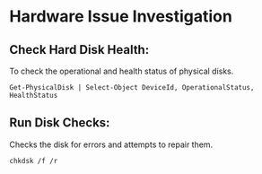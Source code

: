 # Hardware Issue Investigation 

## Check Hard Disk Health:
To check the operational and health status of physical disks.
```
Get-PhysicalDisk | Select-Object DeviceId, OperationalStatus, HealthStatus
```

## Run Disk Checks:
Checks the disk for errors and attempts to repair them.
```
chkdsk /f /r
```